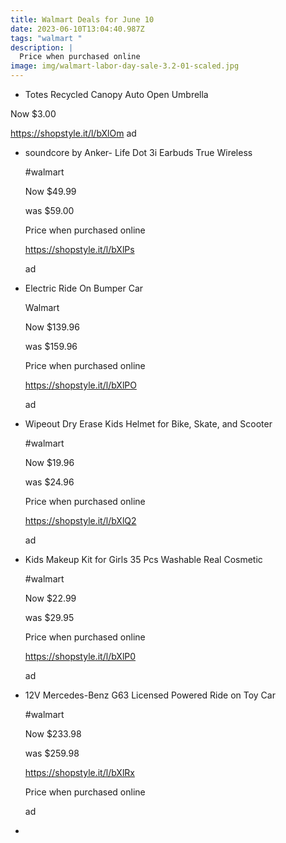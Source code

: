 ```yaml
---
title: Walmart Deals for June 10
date: 2023-06-10T13:04:40.987Z
tags: "walmart "
description: |
  Price when purchased online
image: img/walmart-labor-day-sale-3.2-01-scaled.jpg
---
```

<!--StartFragment-->

* Totes Recycled Canopy Auto Open Umbrella

Now $3.00

https://shopstyle.it/l/bXlOm ad 

* <!--StartFragment-->

  soundcore by Anker- Life Dot 3i Earbuds True Wireless

  \#walmart

  Now $49.99

  was $59.00

  Price when purchased online

  https://shopstyle.it/l/bXlPs

  ad
* <!--StartFragment-->

  Electric Ride On Bumper Car

  Walmart

  Now $139.96

  was $159.96

  Price when purchased online

  https://shopstyle.it/l/bXlPO

  ad
* <!--StartFragment-->

  Wipeout Dry Erase Kids Helmet for Bike, Skate, and Scooter

  \#walmart

  Now $19.96

  was $24.96

  Price when purchased online

  https://shopstyle.it/l/bXlQ2

  ad
* <!--StartFragment-->

  Kids Makeup Kit for Girls 35 Pcs Washable Real Cosmetic

  \#walmart

  Now $22.99

  was $29.95

  Price when purchased online

  https://shopstyle.it/l/bXlP0

  ad
* <!--StartFragment-->

  12V Mercedes-Benz G63 Licensed Powered Ride on Toy Car

  \#walmart

  Now $233.98

  was $259.98

  https://shopstyle.it/l/bXlRx

  Price when purchased online

  ad
*